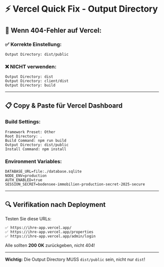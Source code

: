 # ⚡ Vercel Quick Fix - Output Directory

## 🚨 Wenn 404-Fehler auf Vercel:

### ✅ Korrekte Einstellung:
```
Output Directory: dist/public
```

### ❌ NICHT verwenden:
```
Output Directory: dist
Output Directory: client/dist
Output Directory: build
```

---

## 📋 Copy & Paste für Vercel Dashboard

### Build Settings:
```
Framework Preset: Other
Root Directory: .
Build Command: npm run build
Output Directory: dist/public
Install Command: npm install
```

### Environment Variables:
```
DATABASE_URL=file:./database.sqlite
NODE_ENV=production
AUTH_ENABLED=true
SESSION_SECRET=bodensee-immobilien-production-secret-2025-secure
```

---

## 🔍 Verifikation nach Deployment

Testen Sie diese URLs:

```
✅ https://ihre-app.vercel.app/
✅ https://ihre-app.vercel.app/properties
✅ https://ihre-app.vercel.app/admin/login
```

Alle sollten **200 OK** zurückgeben, nicht 404!

---

**Wichtig:** Die Output Directory MUSS `dist/public` sein, nicht nur `dist`!

